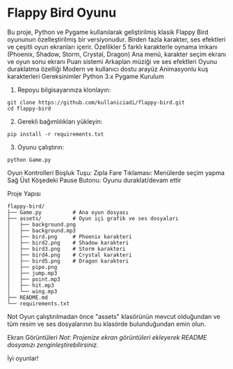 # Flappy Bird Oyunu
Bu proje, Python ve Pygame kullanılarak geliştirilmiş klasik Flappy Bird oyununun özelleştirilmiş bir versiyonudur. Birden fazla karakter, ses efektleri ve çeşitli oyun ekranları içerir.
Özellikler
5 farklı karakterle oynama imkanı (Phoenix, Shadow, Storm, Crystal, Dragon)
Ana menü, karakter seçim ekranı ve oyun sonu ekranı
Puan sistemi
Arkaplan müziği ve ses efektleri
Oyunu duraklatma özelliği
Modern ve kullanıcı dostu arayüz
Animasyonlu kuş karakterleri
Gereksinimler
Python 3.x
Pygame
Kurulum

1. Repoyu bilgisayarınıza klonlayın:
```
git clone https://github.com/kullaniciadi/flappy-bird.git
cd flappy-bird
```

2. Gerekli bağımlılıkları yükleyin:
```
pip install -r requirements.txt
```

3. Oyunu çalıştırın:
```
python Game.py
```

Oyun Kontrolleri
Boşluk Tuşu: Zıpla
Fare Tıklaması: Menülerde seçim yapma
Sağ Üst Köşedeki Pause Butonu: Oyunu duraklat/devam ettir

Proje Yapısı
```
flappy-bird/
├── Game.py          # Ana oyun dosyası
├── assets/          # Oyun içi grafik ve ses dosyaları
│   ├── background.png
│   ├── background.mp3
│   ├── bird.png     # Phoenix karakteri
│   ├── bird2.png    # Shadow karakteri
│   ├── bird3.png    # Storm karakteri
│   ├── bird4.png    # Crystal karakteri
│   ├── bird5.png    # Dragon karakteri
│   ├── pipe.png
│   ├── jump.mp3
│   ├── point.mp3
│   ├── hit.mp3
│   └── wing.mp3
├── README.md
└── requirements.txt
```

Not
Oyun çalıştırılmadan önce "assets" klasörünün mevcut olduğundan ve tüm resim ve ses dosyalarının bu klasörde bulunduğundan emin olun.

Ekran Görüntüleri
*Not: Projenize ekran görüntüleri ekleyerek README dosyanızı zenginleştirebilirsiniz.*

İyi oyunlar!


